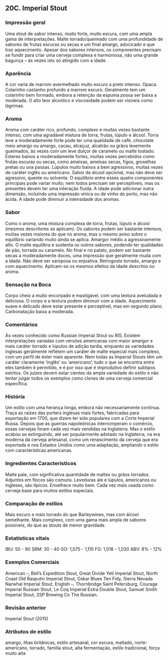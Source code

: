 ## 20C. Imperial Stout

### Impressão geral

Uma stout de sabor intenso, muito forte, muito escura, com uma ampla gama de interpretações. Malte torrado/queimado com uma profundidade de sabores de frutas escuras ou secas e um final amargo, adocicado e que traz aquecimento. Apesar dos sabores intensos, os componentes precisam se fundir para criar uma cerveja complexa e harmoniosa, não uma grande bagunça – às vezes isto só atingido com a idade.

### Aparência

A cor varia de marrom avermelhado muito escuro a preto intenso. Opaca. Colarinho castanho profundo a marrom escuro. Geralmente tem um colarinho bem formado, embora a retenção da espuma possa ser baixa a moderada. O alto teor alcoólico e viscosidade podem ser visíveis como lágrimas.

### Aroma

Aroma com caráter rico, profundo, complexo e muitas vezes bastante intenso, com uma agradável mistura de torra, frutas, lúpulo e álcool. Torra leve a moderadamente forte pode ter uma qualidade de café, chocolate meio amargo ou amargo, cacau, alcaçuz, alcatrão ou grãos levemente queimados, às vezes com um leve dulçor de caramelo ou malte tostado. Ésteres baixos a moderadamente fortes, muitas vezes percebidos como frutas escuras ou secas, como ameixas, ameixas secas, figos, groselhas pretas ou uva passas. Lúpulos muito baixos a bem agressivos, muitas vezes de caráter inglês ou americano. Sabor de álcool opcional, mas não deve ser agressivo, quente ou solvente. O equilíbrio entre esses quatro componentes principais pode variar muito; nem todos precisam ser perceptíveis, mas os presentes devem ter uma interação fluida. A idade pode adicionar outra dimensão, incluindo uma impressão vínica ou de vinho do porto, mas não ácida. A idade pode diminuir a intensidade dos aromas.

### Sabor

Como o aroma, uma mistura complexa de torra, frutas, lúpulo e álcool (mesmos descritores se aplicam). Os sabores podem ser bastante intensos, muitas vezes maiores do que no aroma, mas o mesmo aviso sobre o equilíbrio variando muito ainda se aplica. Amargor médio a agressivamente alto. O malte equilibra e sustenta os outros sabores, podendo ter qualidades de pão, torrada ou caramelo. No final e no palato, podem ser bastante secas a moderadamente doces, uma impressão que geralmente muda com a idade. Não deve ser xaroposa ou enjoativa. Retrogosto torrado, amargo e com aquecimento. Aplicam-se os mesmos efeitos da idade descritos no aroma.

### Sensação na Boca

Corpo cheio a muito encorpado e mastigável, com uma textura aveludada e deliciosa. O corpo e a textura podem diminuir com a idade. Aquecimento suave e delicado deve estar presente e perceptível, mas em segundo plano. Carbonatação baixa a moderada.

### Comentários

Às vezes conhecido como Russian Imperial Stout ou RIS. Existem interpretações variadas com versões americanas com maior amargor e mais caráter torrado e lúpulos de adição tardia, enquanto as variedades inglesas geralmente refletem um caráter de malte especial mais complexo, com um perfil de éster mais aparente. Nem todas as Imperial Stouts têm um caráter claramente ‘inglês’ ou ‘americano’; tudo o que se encontra entre eles também é permitido, e é por isso que é improdutivo definir subtipos estritos. Os juízes devem estar cientes da ampla variedade do estilo e não tentar julgar todos os exemplos como clones de uma cerveja comercial específica.

### História

Um estilo com uma herança longa, embora não necessariamente contínua. Traça as raízes das porters inglesas mais fortes, fabricadas para exportação em 1700, que dizem ter sido populares com a Corte Imperial Russa. Depois que as guerras napoleônicas interromperam o comércio, essas cervejas foram cada vez mais vendidas na Inglaterra. Mas o estilo acabou se extinguindo, até ser popularmente adotado na Inglaterra, na era moderna da cerveja artesanal, como um renascimento da cerveja que era exportada e nos Estados Unidos como uma adaptação, ampliando o estilo com características americanas.

### Ingredientes Característicos

Malte pale, com significativa quantidade de maltes ou grãos torrados. Adjuntos em flocos são comuns. Leveduras ale e lúpulos, americanos ou ingleses, são típicos. Envelhece muito bem. Cada vez mais usada como cerveja base para muitos estilos especiais.

### Comparação de estilos

Mais escuro e mais torrado do que Barleywines, mas com álcool semelhante. Mais complexo, com uma gama mais ampla de sabores possíveis, do que as stouts de menor gravidade.

### Estatísticas vitais

IBU: 50 - 90
SRM: 30 - 40
GO: 1,075 - 1,115
FG: 1,018 - 1,030
ABV: 8% - 12%

### Exemplos Comerciais

American –, Bell’s Expedition Stout, Great Divide Yeti Imperial Stout, North Coast Old Rasputin Imperial Stout, Oskar Blues Ten Fidy, Sierra Nevada Narwhal Imperial Stout, English –, Thornbridge Saint Petersburg, Courage Imperial Russian Stout, Le Coq Imperial Extra Double Stout, Samuel Smith Imperial Stout, 2SP Brewing Co The Russian.

### Revisão anterior

Imperial Stout (2015)

### Atributos de estilo

amargo, ilhas britânicas, estilo artesanal, cor escura, maltado, norte-americano, torrado, família stout, alta fermentação, estilo tradicional, força muito alta